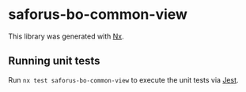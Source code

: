 # saforus-bo-common-view

This library was generated with [Nx](https://nx.dev).

## Running unit tests

Run `nx test saforus-bo-common-view` to execute the unit tests via [Jest](https://jestjs.io).
